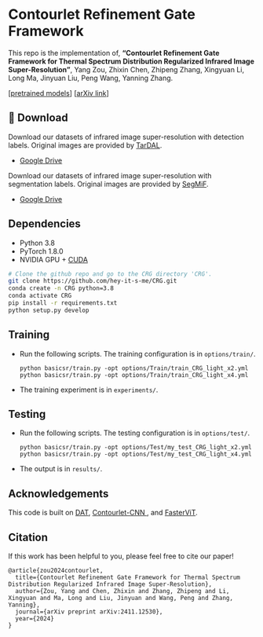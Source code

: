 # Contourlet Refinement Gate Framework 
This repo is the implementation of,
**“Contourlet Refinement Gate Framework for Thermal Spectrum Distribution Regularized Infrared Image Super-Resolution”**, 
Yang Zou, Zhixin Chen, Zhipeng Zhang, Xingyuan Li, Long Ma, Jinyuan Liu, Peng Wang, Yanning Zhang.

[[pretrained models](https://drive.google.com/drive/folders/1lhk2MQX6JLE_t-QkJQ7aSZP_OvV4oP4k?usp=sharing)]
[[arXiv link](https://arxiv.org/pdf/2411.12530)]

## 🤖 Download
Download our datasets of infrared image super-resolution with detection labels. Original images are provided by [TarDAL](https://drive.google.com/drive/folders/1H-oO7bgRuVFYDcMGvxstT1nmy0WF_Y_6?usp=sharing).
- [Google Drive](https://drive.google.com/file/d/1h-v5vS6DnRBHI2XxpsFya-Li3rcWcXw1/view?usp=sharing)
  
Download our datasets of infrared image super-resolution with segmentation labels. Original images are provided by [SegMiF](https://drive.google.com/drive/folders/1T_jVi80tjgyHTQDpn-TjfySyW4CK1LlF?usp=sharing).
- [Google Drive](https://drive.google.com/file/d/1M8bKv8Z6CuOOR7g7hBYo36EToVkEy0Ly/view?usp=sharing)

## Dependencies

- Python 3.8
- PyTorch 1.8.0
- NVIDIA GPU + [CUDA](https://developer.nvidia.com/cuda-downloads)

```bash
# Clone the github repo and go to the CRG directory 'CRG'.
git clone https://github.com/hey-it-s-me/CRG.git
conda create -n CRG python=3.8
conda activate CRG
pip install -r requirements.txt
python setup.py develop
```

## Training
- Run the following scripts. The training configuration is in `options/train/`.
  ```shell
  python basicsr/train.py -opt options/Train/train_CRG_light_x2.yml
  python basicsr/train.py -opt options/Train/train_CRG_light_x4.yml
  ```
- The training experiment is in `experiments/`.
  
## Testing
- Run the following scripts. The testing configuration is in `options/test/`.
  ```shell
  python basicsr/train.py -opt options/Test/my_test_CRG_light_x2.yml
  python basicsr/train.py -opt options/Test/my_test_CRG_light_x4.yml
  ```
- The output is in `results/`.

## Acknowledgements

This code is built on  [DAT](https://github.com/zhengchen1999/DAT.git), [Contourlet-CNN
](https://github.com/xKHUNx/Contourlet-CNN), and [FasterViT](https://github.com/NVlabs/FasterViT).

## Citation

If this work has been helpful to you, please feel free to cite our paper!

```
@article{zou2024contourlet,
  title={Contourlet Refinement Gate Framework for Thermal Spectrum Distribution Regularized Infrared Image Super-Resolution},
  author={Zou, Yang and Chen, Zhixin and Zhang, Zhipeng and Li, Xingyuan and Ma, Long and Liu, Jinyuan and Wang, Peng and Zhang, Yanning},
  journal={arXiv preprint arXiv:2411.12530},
  year={2024}
}
```
